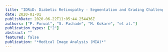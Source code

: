 ```yaml
---
title: "IDRiD: Diabetic Retinopathy - Segmentation and Grading Challenge"
date: 2020-01-01
publishDate: 2020-06-22T11:05:44.254436Z
authors: ["P. Porwal", "S. Pachade", "M. Kokare", "et al."]
publication_types: ["2"]
abstract: ""
featured: false
publication: "*Medical Image Analysis (MIA)*"
---
```


